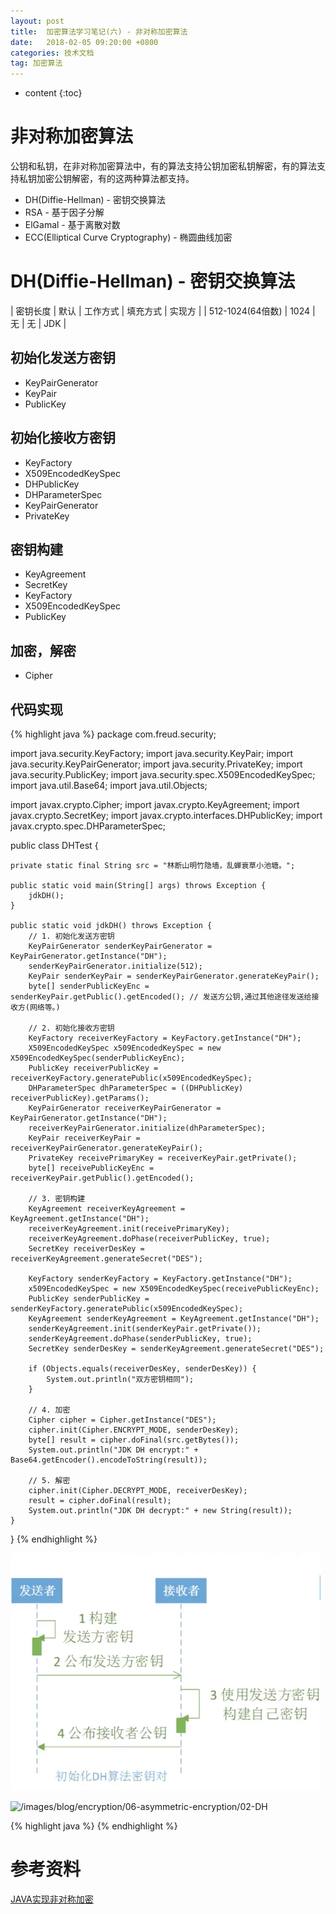 ```yaml
---
layout: post
title:  加密算法学习笔记(六) - 非对称加密算法
date:   2018-02-05 09:20:00 +0800
categories: 技术文档
tag: 加密算法
---
```


* content
{:toc}


非对称加密算法
=================================

公钥和私钥，在非对称加密算法中，有的算法支持公钥加密私钥解密，有的算法支持私钥加密公钥解密，有的这两种算法都支持。

+ DH(Diffie-Hellman) - 密钥交换算法
+ RSA - 基于因子分解
+ ElGamal - 基于离散对数
+ ECC(Elliptical Curve Cryptography) - 椭圆曲线加密


DH(Diffie-Hellman) - 密钥交换算法
=================================

| 密钥长度 			| 默认 	| 工作方式 	| 填充方式 	| 实现方	|
| 512-1024(64倍数)	| 1024 	| 无			| 无			| JDK 	|


初始化发送方密钥
---------------------------------

- KeyPairGenerator
- KeyPair
- PublicKey

初始化接收方密钥
---------------------------------

- KeyFactory
- X509EncodedKeySpec
- DHPublicKey
- DHParameterSpec
- KeyPairGenerator
- PrivateKey

密钥构建
---------------------------------

- KeyAgreement
- SecretKey
- KeyFactory
- X509EncodedKeySpec
- PublicKey

加密，解密
---------------------------------

- Cipher


代码实现
---------------------------------

{% highlight java %}
package com.freud.security;

import java.security.KeyFactory;
import java.security.KeyPair;
import java.security.KeyPairGenerator;
import java.security.PrivateKey;
import java.security.PublicKey;
import java.security.spec.X509EncodedKeySpec;
import java.util.Base64;
import java.util.Objects;

import javax.crypto.Cipher;
import javax.crypto.KeyAgreement;
import javax.crypto.SecretKey;
import javax.crypto.interfaces.DHPublicKey;
import javax.crypto.spec.DHParameterSpec;

public class DHTest {

	private static final String src = "林断山明竹隐墙，乱蝉衰草小池塘。";

	public static void main(String[] args) throws Exception {
		jdkDH();
	}

	public static void jdkDH() throws Exception {
		// 1. 初始化发送方密钥
		KeyPairGenerator senderKeyPairGenerator = KeyPairGenerator.getInstance("DH");
		senderKeyPairGenerator.initialize(512);
		KeyPair senderKeyPair = senderKeyPairGenerator.generateKeyPair();
		byte[] senderPublicKeyEnc = senderKeyPair.getPublic().getEncoded(); // 发送方公钥,通过其他途径发送给接收方(网络等。)

		// 2. 初始化接收方密钥
		KeyFactory receiverKeyFactory = KeyFactory.getInstance("DH");
		X509EncodedKeySpec x509EncodedKeySpec = new X509EncodedKeySpec(senderPublicKeyEnc);
		PublicKey receiverPublicKey = receiverKeyFactory.generatePublic(x509EncodedKeySpec);
		DHParameterSpec dhParameterSpec = ((DHPublicKey) receiverPublicKey).getParams();
		KeyPairGenerator receiverKeyPairGenerator = KeyPairGenerator.getInstance("DH");
		receiverKeyPairGenerator.initialize(dhParameterSpec);
		KeyPair receiverKeyPair = receiverKeyPairGenerator.generateKeyPair();
		PrivateKey receivePrimaryKey = receiverKeyPair.getPrivate();
		byte[] receivePublicKeyEnc = receiverKeyPair.getPublic().getEncoded();

		// 3. 密钥构建
		KeyAgreement receiverKeyAgreement = KeyAgreement.getInstance("DH");
		receiverKeyAgreement.init(receivePrimaryKey);
		receiverKeyAgreement.doPhase(receiverPublicKey, true);
		SecretKey receiverDesKey = receiverKeyAgreement.generateSecret("DES");

		KeyFactory senderKeyFactory = KeyFactory.getInstance("DH");
		x509EncodedKeySpec = new X509EncodedKeySpec(receivePublicKeyEnc);
		PublicKey senderPublicKey = senderKeyFactory.generatePublic(x509EncodedKeySpec);
		KeyAgreement senderKeyAgreement = KeyAgreement.getInstance("DH");
		senderKeyAgreement.init(senderKeyPair.getPrivate());
		senderKeyAgreement.doPhase(senderPublicKey, true);
		SecretKey senderDesKey = senderKeyAgreement.generateSecret("DES");

		if (Objects.equals(receiverDesKey, senderDesKey)) {
			System.out.println("双方密钥相同");
		}

		// 4. 加密
		Cipher cipher = Cipher.getInstance("DES");
		cipher.init(Cipher.ENCRYPT_MODE, senderDesKey);
		byte[] result = cipher.doFinal(src.getBytes());
		System.out.println("JDK DH encrypt:" + Base64.getEncoder().encodeToString(result));

		// 5. 解密
		cipher.init(Cipher.DECRYPT_MODE, receiverDesKey);
		result = cipher.doFinal(result);
		System.out.println("JDK DH decrypt:" + new String(result));
	}
}
{% endhighlight %}


![/images/blog/encryption/06-asymmetric-encryption/01-init-DH.png](/images/blog/encryption/06-asymmetric-encryption/01-init-DH.png)

![/images/blog/encryption/06-asymmetric-encryption/02-DH](/images/blog/encryption/06-asymmetric-encryption/02-DH)

{% highlight java %}
{% endhighlight %}


参考资料
===========================

[JAVA实现非对称加密](https://www.imooc.com/video/6278)

